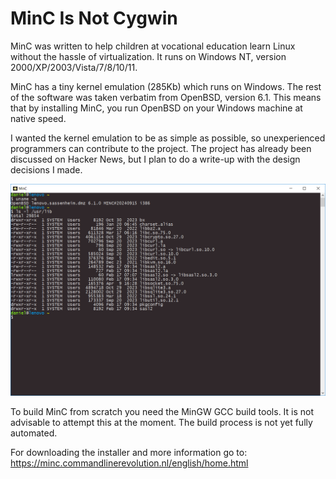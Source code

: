 # MinC Is Not Cygwin

MinC was written to help children at vocational education learn Linux without the
hassle of virtualization. It runs on Windows NT, version 2000/XP/2003/Vista/7/8/10/11.

MinC has a tiny kernel emulation (285Kb) which runs on Windows. The rest of the software was
taken verbatim from OpenBSD, version 6.1. This means that by installing MinC, you run OpenBSD
on your Windows machine at native speed.

I wanted the kernel emulation to be as simple as possible, so unexperienced programmers
can contribute to the project. The project has already been discussed on Hacker News, but I plan
to do a write-up with the design decisions I made.

![MinC](MinC.png)

To build MinC from scratch you need the MinGW GCC build tools. It is not advisable
to attempt this at the moment. The build process is not yet fully automated.

For downloading the installer and more information go to: https://minc.commandlinerevolution.nl/english/home.html
